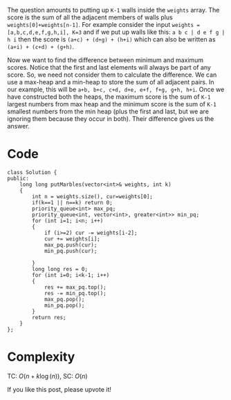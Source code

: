 The question amounts to putting up `K-1` walls inside the `weights` array. The score is the sum of all the adjacent members of walls plus `weights[0]+weights[n-1]`.
For example consider the input `weights = [a,b,c,d,e,f,g,h,i], K=3` and if we put up walls like this: `a b c | d e f g |  h i`  then the score is `(a+c) + (d+g) + (h+i)` which can also be written as `(a+i) + (c+d) + (g+h)`.

Now we want to find the difference between minimum and maximum scores. Notice that the first and last elements will always be part of any score. So, we need not consider them to calculate the difference. We can use a max-heap and a min-heap to store the sum of all adjacent pairs. In our example, this will be `a+b, b+c, c+d, d+e, e+f, f+g, g+h, h+i`. Once we have constructed both the heaps, the maximum score is the sum of `K-1` largest numbers from max heap and the minimum score is the sum of `K-1` smallest numbers from the min heap (plus the first and last, but we are ignoring them because they occur in both). Their difference gives us the answer.
 
# Code
```
class Solution {
public:
    long long putMarbles(vector<int>& weights, int k) 
    {
        int n = weights.size(), cur=weights[0];
        if(k==1 || n==k) return 0;
        priority_queue<int> max_pq;
        priority_queue<int, vector<int>, greater<int>> min_pq;
        for (int i=1; i<n; i++)
        {
            if (i>=2) cur -= weights[i-2];
            cur += weights[i];
            max_pq.push(cur);
            min_pq.push(cur);

        }
        long long res = 0;
        for (int i=0; i<k-1; i++)
        {
            res += max_pq.top();
            res -= min_pq.top();
            max_pq.pop();
            min_pq.pop();
        }
        return res;
    }
};
```

# Complexity
TC: $O(n + k\log(n))$, SC: $O(n)$

If you like this post, please upvote it!